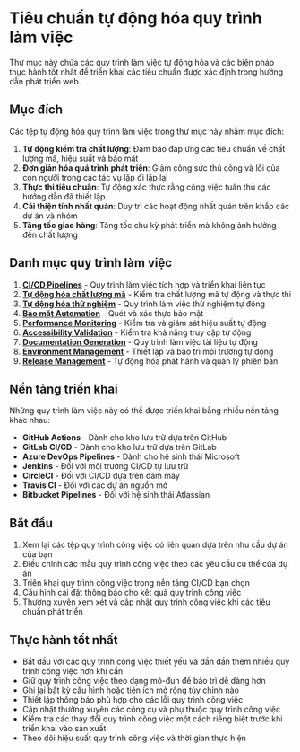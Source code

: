 # Tiêu chuẩn tự động hóa quy trình làm việc 

Thư mục này chứa các quy trình làm việc tự động hóa và các biện pháp thực hành tốt nhất để triển khai các tiêu chuẩn được xác định trong hướng dẫn phát triển web. 

## Mục đích

Các tệp tự động hóa quy trình làm việc trong thư mục này nhằm mục đích:

1. **Tự động kiểm tra chất lượng**: Đảm bảo đáp ứng các tiêu chuẩn về chất lượng mã, hiệu suất và bảo mật
2. **Đơn giản hóa quá trình phát triển**: Giảm công sức thủ công và lỗi của con người trong các tác vụ lặp đi lặp lại
3. **Thực thi tiêu chuẩn**: Tự động xác thực rằng công việc tuân thủ các hướng dẫn đã thiết lập
4. **Cải thiện tính nhất quán**: Duy trì các hoạt động nhất quán trên khắp các dự án và nhóm
5. **Tăng tốc giao hàng**: Tăng tốc chu kỳ phát triển mà không ảnh hưởng đến chất lượng

## Danh mục quy trình làm việc

1. [**CI/CD Pipelines**](ci-cd-pipelines.md) - Quy trình làm việc tích hợp và triển khai liên tục
2. [**Tự động hóa chất lượng mã**](code-quality-automation.md) - Kiểm tra chất lượng mã tự động và thực thi
3. [**Tự động hóa thử nghiệm**](testing-automation.md) - Quy trình làm việc thử nghiệm tự động
4. [**Bảo mật Automation**](security-automation.md) - Quét và xác thực bảo mật
5. [**Performance Monitoring**](performance-monitoring.md) - Kiểm tra và giám sát hiệu suất tự động
6. [**Accessibility Validation**](accessibility-validation.md) - Kiểm tra khả năng truy cập tự động
7. [**Documentation Generation**](documentation-generation.md) - Quy trình làm việc tài liệu tự động
8. [**Environment Management**](environment-management.md) - Thiết lập và bảo trì môi trường tự động
9. [**Release Management**](release-management.md) - Tự động hóa phát hành và quản lý phiên bản

## Nền tảng triển khai

Những quy trình làm việc này có thể được triển khai bằng nhiều nền tảng khác nhau:

- **GitHub Actions** - Dành cho kho lưu trữ dựa trên GitHub
- **GitLab CI/CD** - Dành cho kho lưu trữ dựa trên GitLab
- **Azure DevOps Pipelines** - Dành cho hệ sinh thái Microsoft
- **Jenkins** - Đối với môi trường CI/CD tự lưu trữ
- **CircleCI** - Đối với CI/CD dựa trên đám mây
- **Travis CI** - Đối với các dự án nguồn mở
- **Bitbucket Pipelines** - Đối với hệ sinh thái Atlassian

## Bắt đầu

1. Xem lại các tệp quy trình công việc có liên quan dựa trên nhu cầu dự án của bạn
2. Điều chỉnh các mẫu quy trình công việc theo các yêu cầu cụ thể của dự án
3. Triển khai quy trình công việc trong nền tảng CI/CD bạn chọn
4. Cấu hình cài đặt thông báo cho kết quả quy trình công việc
5. Thường xuyên xem xét và cập nhật quy trình công việc khi các tiêu chuẩn phát triển

## Thực hành tốt nhất

- Bắt đầu với các quy trình công việc thiết yếu và dần dần thêm nhiều quy trình công việc hơn khi cần
- Giữ quy trình công việc theo dạng mô-đun để bảo trì dễ dàng hơn
- Ghi lại bất kỳ cấu hình hoặc tiện ích mở rộng tùy chỉnh nào
- Thiết lập thông báo phù hợp cho các lỗi quy trình công việc
- Cập nhật thường xuyên các công cụ và phụ thuộc quy trình công việc
- Kiểm tra các thay đổi quy trình công việc một cách riêng biệt trước khi triển khai vào sản xuất
- Theo dõi hiệu suất quy trình công việc và thời gian thực hiện